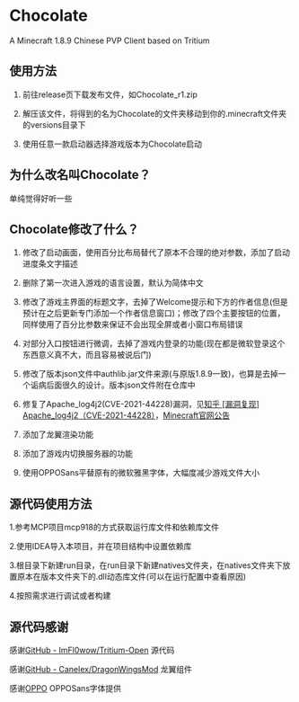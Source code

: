 # Chocolate

A Minecraft 1.8.9 Chinese PVP Client based on Tritium

## 使用方法

1. 前往release页下载发布文件，如Chocolate_r1.zip

2. 解压该文件，将得到的名为Chocolate的文件夹移动到你的.minecraft文件夹的versions目录下

3. 使用任意一款启动器选择游戏版本为Chocolate启动

## 为什么改名叫Chocolate？

单纯觉得好听一些

## Chocolate修改了什么？

1. 修改了启动画面，使用百分比布局替代了原本不合理的绝对参数，添加了启动进度条文字描述

2. 删除了第一次进入游戏的语言设置，默认为简体中文

3. 修改了游戏主界面的标题文字，去掉了Welcome提示和下方的作者信息(但是预计在之后更新专门添加一个作者信息窗口)；修改了四个主要按钮的位置，同样使用了百分比参数来保证不会出现全屏或者小窗口布局错误

4. 对部分入口按钮进行微调，去掉了游戏内登录的功能(现在都是微软登录这个东西意义真不大，而且容易被说后门)

5. 修改了版本json文件中authlib.jar文件来源(与原版1.8.9一致)，也算是去掉一个诟病后面很久的设计。版本json文件附在仓库中

6. 修复了Apache_log4j2(CVE-2021-44228)漏洞，见[知乎 [漏洞复现] Apache_log4j2（CVE-2021-44228）](https://zhuanlan.zhihu.com/p/462419319)，[Minecraft官网公告](https://www.minecraft.net/en-us/article/important-message--security-vulnerability-java-edition)

7. 添加了龙翼渲染功能

8. 添加了游戏内切换服务器的功能

9. 使用OPPOSans平替原有的微软雅黑字体，大幅度减少游戏文件大小

## 源代码使用方法

1.参考MCP项目mcp918的方式获取运行库文件和依赖库文件

2.使用IDEA导入本项目，并在项目结构中设置依赖库

3.根目录下新建run目录，在run目录下新建natives文件夹，在natives文件夹下放置原本在版本文件夹下的.dll动态库文件(可以在运行配置中查看原因)

4.按照需求进行调试或者构建

## 源代码感谢

感谢[GitHub - ImFl0wow/Tritium-Open](https://github.com/ImFl0wow/Tritium-Open) 源代码

感谢[GitHub - Canelex/DragonWingsMod](https://github.com/Canelex/DragonWingsMod) 龙翼组件

感谢[OPPO](https://www.coloros.com/article/A00000050/) OPPOSans字体提供

